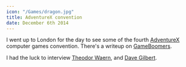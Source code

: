 ```yaml
---
icon: "/Games/dragon.jpg"
title: AdventureX convention
date: December 6th 2014
---
```

I went up to London for the day to see some of the fourth
[AdventureX](http://adventurexpo.org/welcome-to-adventurex/) computer games convention.
There's a writeup on [GameBoomers](http://www.gameboomers.com/Editorial/2014AdventureX/2014AdventureX.htm).

I had the luck to interview [Theodor Waern](http://www.gameboomers.com/interviews/TheodorWaern/TalkwithTheodorWaern.htm),
and [Dave Gilbert](http://www.gameboomers.com/interviews/DaveGilbert/DaveGilbert.htm).
